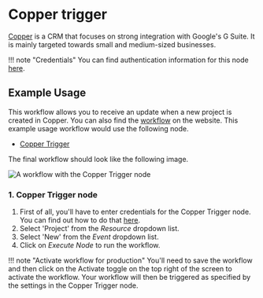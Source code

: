 # Copper trigger

[Copper](https://www.copper.com/) is a CRM that focuses on strong integration with Google's G Suite. It is mainly targeted towards small and medium-sized businesses.

!!! note "Credentials"
    You can find authentication information for this node [here](/integrations/builtin/credentials/copper/).



## Example Usage

This workflow allows you to receive an update when a new project is created in Copper. You can also find the [workflow](https://n8n.io/workflows/537) on the website. This example usage workflow would use the following node.

- [Copper Trigger]()

The final workflow should look like the following image.

![A workflow with the Copper Trigger node](/_images/integrations/builtin/trigger-nodes/coppertrigger/workflow.png)


### 1. Copper Trigger node

1. First of all, you'll have to enter credentials for the Copper Trigger node. You can find out how to do that [here](/integrations/builtin/credentials/copper/).
2. Select 'Project' from the *Resource* dropdown list.
3. Select 'New' from the *Event* dropdown list.
4. Click on *Execute Node* to run the workflow.

!!! note "Activate workflow for production"
    You'll need to save the workflow and then click on the Activate toggle on the top right of the screen to activate the workflow. Your workflow will then be triggered as specified by the settings in the Copper Trigger node.

